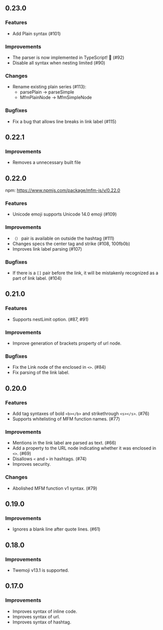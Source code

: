 <!--
## 0.x.x (unreleased)

### Features

### Improvements

### Changes

### Bugfixes

-->

## 0.23.0

### Features
- Add Plain syntax (#101)

### Improvements
- The parser is now implemented in TypeScript! 🎉 (#92)
- Disable all syntax when nesting limited (#90)

### Changes
- Rename existing plain series (#113):
  - parsePlain -> parseSimple
  - MfmPlainNode -> MfmSimpleNode

### Bugfixes
- Fix a bug that allows line breaks in link label (#115)

## 0.22.1

### Improvements
- Removes a unnecessary built file

## 0.22.0

npm: https://www.npmjs.com/package/mfm-js/v/0.22.0

### Features
- Unicode emoji supports Unicode 14.0 emoji (#109)

### Improvements
- `（）` pair is available on outside the hashtag (#111)
- Changes specs the center tag and strike (#108, 100fb0b)
- Improves link label parsing (#107)

### Bugfixes
- If there is a `[]` pair before the link, it will be mistakenly recognized as a part of link label. (#104)

## 0.21.0

### Features
- Supports nestLimit option. (#87, #91)

### Improvements
- Improve generation of brackets property of url node.

### Bugfixes
- Fix the Link node of the enclosed in `<>`. (#84)
- Fix parsing of the link label.

## 0.20.0

### Features
- Add tag syntaxes of bold `<b></b>` and strikethrough `<s></s>`. (#76)
- Supports whitelisting of MFM function names. (#77)

### Improvements
- Mentions in the link label are parsed as text. (#66)
- Add a property to the URL node indicating whether it was enclosed in `<>`. (#69)
- Disallows `<` and `>` in hashtags. (#74)
- Improves security.

### Changes
- Abolished MFM function v1 syntax. (#79)

## 0.19.0

### Improvements
- Ignores a blank line after quote lines. (#61)

## 0.18.0

### Improvements
- Twemoji v13.1 is supported.

## 0.17.0

### Improvements
- Improves syntax of inline code.
- Improves syntax of url.
- Improves syntax of hashtag.
